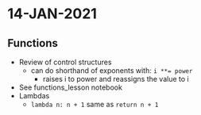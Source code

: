 # 14-JAN-2021

## Functions

* Review of control structures
    * can do shorthand of exponents with:  `i **= power`
        * raises i to power and reassigns the value to i
* See functions_lesson notebook
* Lambdas
    * `lambda n: n + 1` same as `return n + 1`
